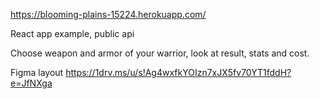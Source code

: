 https://blooming-plains-15224.herokuapp.com/

React app example, public api


Choose weapon and armor of your warrior, look at result, stats and cost.

Figma layout https://1drv.ms/u/s!Ag4wxfkYOIzn7xJX5fv70YT1fddH?e=JfNXga





